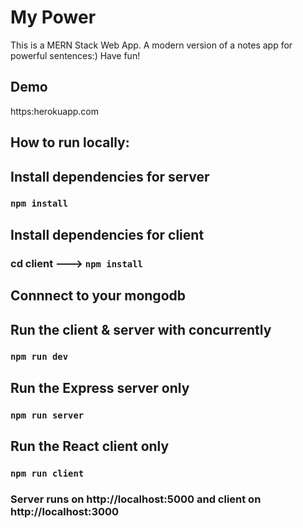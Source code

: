 #  My Power
This is a MERN Stack Web App. A modern version of a notes app for powerful sentences:) Have fun!
## Demo
https:herokuapp.com

## How to run locally:
## Install dependencies for server 
### `npm install`

## Install dependencies for client
### cd client ---> `npm install`

## Connnect to your mongodb 

## Run the client & server with concurrently
### `npm run dev`

## Run the Express server only
### `npm run server`

## Run the React client only
### `npm run client`

### Server runs on http://localhost:5000 and client on http://localhost:3000

